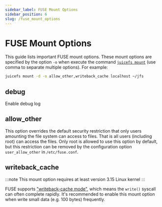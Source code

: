 ```yaml
---
sidebar_label: FUSE Mount Options
sidebar_position: 6
slug: /fuse_mount_options
---
```

# FUSE Mount Options

This guide lists important FUSE mount options. These mount options are specified by the option `-o`  when execute the command [`juicefs mount`](../reference/command_reference.md#juicefs-mount) (use comma to separate multiple options). For example:

```bash
juicefs mount -d -o allow_other,writeback_cache localhost ~/jfs
```

## debug

Enable debug log

## allow_other

This option overrides the default security restriction that only users amounting the file system can access to files. That is all users (including root) can access the files. Only root is allowed to use this option by default, but this restriction can be removed by the configuration option `user_allow_other` in `/etc/fuse.conf`.

## writeback_cache

:::note
This mount option requires at least version 3.15 Linux kernel
:::

FUSE supports ["writeback-cache mode"](https://www.kernel.org/doc/Documentation/filesystems/fuse-io.txt), which means the `write()` syscall can often complete rapidly. It's recommended to enable this mount option when write small data (e.g. 100 bytes) frequently.
